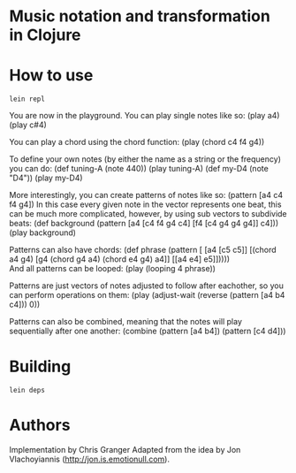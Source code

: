 # Music notation and transformation in Clojure #


# How to use #
    lein repl

You are now in the playground. You can play single notes like so:
    (play a4)
    (play c#4)

You can play a chord using the chord function:
    (play (chord c4 f4 g4))

To define your own notes (by either the name as a string or the frequency) you can do:
    (def tuning-A (note 440))
    (play tuning-A)
    (def my-D4 (note "D4"))
    (play my-D4)

More interestingly, you can create patterns of notes like so:
    (pattern [a4 c4 f4 g4])
In this case every given note in the vector represents one beat, this can be much more complicated, however, by using sub vectors to subdivide beats:
    (def background (pattern [a4 [c4 f4 g4 c4] [f4 [c4 g4 g4 g4]] c4]))
    (play background)

Patterns can also have chords:
    (def phrase (pattern [ [a4 [c5 c5]] [(chord a4 g4) [g4 (chord g4 a4) (chord e4 g4) a4]] [[a4 e4] e5]]))))     
And all patterns can be looped:
    (play (looping 4 phrase))

Patterns are just vectors of notes adjusted to follow after eachother, so you can perform operations on them:
    (play (adjust-wait (reverse (pattern [a4 b4 c4])) 0))

Patterns can also be combined, meaning that the notes will play sequentially after one another:
    (combine (pattern [a4 b4]) (pattern [c4 d4]))

# Building #
    lein deps

# Authors #

Implementation by Chris Granger
Adapted from the idea by Jon Vlachoyiannis (http://jon.is.emotionull.com).
